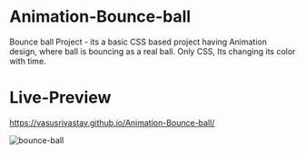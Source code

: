 # Animation-Bounce-ball
Bounce ball Project - its a basic CSS based project having Animation design, where ball is bouncing as a real ball. Only CSS, Its changing its color with time.
# Live-Preview
https://vasusrivastav.github.io/Animation-Bounce-ball/

![bounce-ball](https://github.com/VasuSrivastav/Bounce-ball/assets/115205203/feb07bb6-95b3-42ca-8fe0-e8bd864e51ab)
